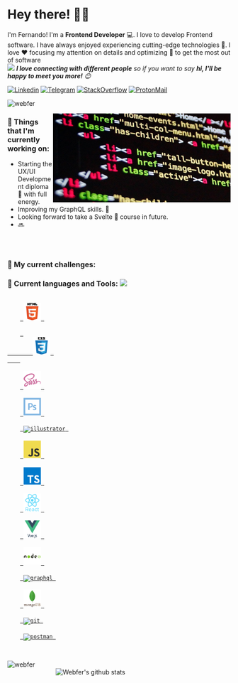 <!-- Greeting -->

# Hey there! :wave::smiley:

<!--Introduction -->

I'm Fernando! I'm a **Frontend Developer** :computer:. I love to develop Frontend software. I
have always enjoyed experiencing cutting-edge technologies :busstop:. I love :hearts:
focusing my attention on details and optimizing :100: to get the most out
of software
<br>
<img src="https://media.giphy.com/media/LnQjpWaON8nhr21vNW/giphy.gif" width="40"> <em><b>I love connecting with different people</b> so if you want to say <b>hi, I'll be happy to meet you more!</b> :blush:</em>

<!-- Your badges -->

[![Linkedin](https://img.shields.io/badge/-@webfer-blue?style=flat&logo=Linkedin&logoColor=white)](https://www.linkedin.com/in/webfer)
[![Telegram](https://img.shields.io/badge/-@webfer-blue?style=flat&logo=Telegram&logoColor=white)](https://t.me/webfer)
[![StackOverflow](https://img.shields.io/badge/-@webfer-F58025?style=flat&logo=StackOverflow&logoColor=white)](https://stackoverflow.com/users/6405444)
[![ProtonMail](https://img.shields.io/badge/-mx7.can-7d92e8?style=flat&logo=ProtonMail&logoColor=white)](mailto:mx7.can@pm.me)

<p align="left"> 
<img src="https://komarev.com/ghpvc/?username=webfer&label=Profile%20views&color=0e75b6&style=flat" alt="webfer" /> 
</p>

<!-- Working img -->
<img src="https://github.com/webfer/webfer/blob/main/src/img/code-git.jpg" alt="code" align="right" width="auto" height="200" />

<!-- block-->
### 💼 Things that I'm currently working on:

* Starting the UX/UI Development diploma :page_with_curl: with full energy.
* Improving my GraphQL skills. :star2:
* Looking forward to take a Svelte :telescope: course in future.
* 🔜
<br>
<br>


### 🌱 My current challenges:

### 🚀 Current languages and Tools: <img src="https://media.giphy.com/media/WUlplcMpOCEmTGBtBW/giphy.gif" width="30">

<p> 
<code>
    <a href="https://www.w3.org/html/" target="_blank" rel="noreferrer"> <img src="https://raw.githubusercontent.com/devicons/devicon/master/icons/html5/html5-original-wordmark.svg" alt="html5" width="40" height="40"/> </a> 
</code>
<code>
    <a href="https://www.w3schools.com/css/" target="_blank" rel="noreferrer"> 
        <img src="https://raw.githubusercontent.com/devicons/devicon/master/icons/css3/css3-original-wordmark.svg" alt="css3" width="40" height="40"/> 
    </a> 
</code>
<code>
    <a href="https://sass-lang.com" target="_blank" rel="noreferrer"> <img src="https://raw.githubusercontent.com/devicons/devicon/master/icons/sass/sass-original.svg" alt="sass" width="40" height="40"/> </a>
</code>
<code>
    <a href="https://www.photoshop.com/en" target="_blank" rel="noreferrer"> <img src="https://raw.githubusercontent.com/devicons/devicon/master/icons/photoshop/photoshop-line.svg" alt="photoshop" width="40" height="40"/> </a>
</code>
<code>
    <a href="https://www.adobe.com/in/products/illustrator.html" target="_blank" rel="noreferrer"> <img src="https://www.vectorlogo.zone/logos/adobe_illustrator/adobe_illustrator-icon.svg" alt="illustrator" width="40" height="40"/> </a> 
</code>
<code>
    <a href="https://developer.mozilla.org/en-US/docs/Web/JavaScript" target="_blank" rel="noreferrer"> <img src="https://raw.githubusercontent.com/devicons/devicon/master/icons/javascript/javascript-original.svg" alt="javascript" width="40" height="40"/> </a>
</code>
<code>
    <a href="https://www.typescriptlang.org/" target="_blank" rel="noreferrer"> <img src="https://raw.githubusercontent.com/devicons/devicon/master/icons/typescript/typescript-original.svg" alt="typescript" width="40" height="40"/> </a>
</code>

<code>
    <a href="https://reactjs.org/" target="_blank" rel="noreferrer"> <img src="https://raw.githubusercontent.com/devicons/devicon/master/icons/react/react-original-wordmark.svg" alt="react" width="40" height="40"/> </a>
</code>
<code>
    <a href="https://vuejs.org/" target="_blank" rel="noreferrer"> <img src="https://raw.githubusercontent.com/devicons/devicon/master/icons/vuejs/vuejs-original-wordmark.svg" alt="vuejs" width="40" height="40"/> </a>
</code>
<code>
    <a href="https://nodejs.org" target="_blank" rel="noreferrer"> <img src="https://raw.githubusercontent.com/devicons/devicon/master/icons/nodejs/nodejs-original-wordmark.svg" alt="nodejs" width="40" height="40"/> </a>
</code>
<code>
    <a href="https://graphql.org" target="_blank" rel="noreferrer"> <img src="https://www.vectorlogo.zone/logos/graphql/graphql-icon.svg" alt="graphql" width="40" height="40"/> </a>
</code>
<code>
    <a href="https://www.mongodb.com/" target="_blank" rel="noreferrer"> <img src="https://raw.githubusercontent.com/devicons/devicon/master/icons/mongodb/mongodb-original-wordmark.svg" alt="mongodb" width="40" height="40"/> </a>
</code>
<code>
    <a href="https://git-scm.com/" target="_blank" rel="noreferrer"> <img src="https://www.vectorlogo.zone/logos/git-scm/git-scm-icon.svg" alt="git" width="40" height="40"/> </a> 
</code>
<code>
    <a href="https://postman.com" target="_blank" rel="noreferrer"> <img src="https://www.vectorlogo.zone/logos/getpostman/getpostman-icon.svg" alt="postman" width="40" height="40"/> </a> 
</code>
</p>


<br/>

<p>
<!-- <img width="400" height="auto" align="left" src="https://github-readme-streak-stats.herokuapp.com/?user=webfer&theme=algolia" alt="webfer" />
-->
  <img width="395" height="auto" align="left" src="https://github-readme-stats.vercel.app/api/top-langs?username=webfer&show_icons=true&locale=en&layout=compact&theme=algolia" alt="webfer" />

<a href="https://github.com/webfer?tab=repositories">
    <img width="395" height="auto" align="right" alt="Webfer's github stats" 
         src="https://github-readme-stats.vercel.app/api?username=webfer&show_icons=true&theme=algolia&count_private=true" />
  </a>

</p>



